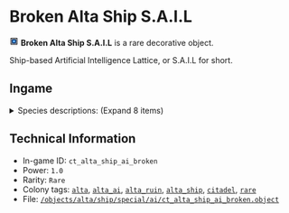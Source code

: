 # Broken Alta Ship S.A.I.L

<img src="https://raw.githubusercontent.com/Ceterai/Enternia/main/objects/alta/ship/special/ai/icon.png" alt="Broken Alta Ship S.A.I.L icon" loading="lazy" height="16px" width="auto" /> **Broken Alta Ship S.A.I.L** is a rare decorative object.

Ship-based Artificial Intelligence Lattice, or S.A.I.L for short.

## Ingame

<details markdown="1"><summary>Species descriptions: (Expand 8 items)</summary>

- Alta: A broken piece of acquired tech. Lets you talk to an AI assistant.
- Apex: When it's working, I can talk to SAIL through this console.
- Avian: Rebooting this station should enable me to talk to SAIL.
- Floran: Floran fix thisss panel to wake ship up!
- Glitch: Distressed. I first need to reboot this station to communicate with SAIL.
- Human: If I can reboot this station SAIL should come back online!
- Hylotl: This console will allow me to communicate with SAIL. I need to reboot it first.
- Novakid: Time to reboot this station so I can talk to SAIL.

</details>

## Technical Information

- In-game ID: `ct_alta_ship_ai_broken`
- Power: `1.0`
- Rarity: `Rare`
- Colony tags: [`alta`](https://ceterai.github.io/MyEnternia/Wiki/Tags/Alta), [`alta_ai`](https://ceterai.github.io/MyEnternia/Wiki/Tags/AltaAI), [`alta_ruin`](https://ceterai.github.io/MyEnternia/Wiki/Tags/AltaRuin), [`alta_ship`](https://ceterai.github.io/MyEnternia/Wiki/Tags/AltaShip), [`citadel`](https://ceterai.github.io/MyEnternia/Wiki/Tags/Citadel), [`rare`](https://ceterai.github.io/MyEnternia/Wiki/Tags/Rare)
- File: [`/objects/alta/ship/special/ai/ct_alta_ship_ai_broken.object`](https://github.com/Ceterai/Enternia/blob/main/objects/alta/ship/special/ai/ct_alta_ship_ai_broken.object)
